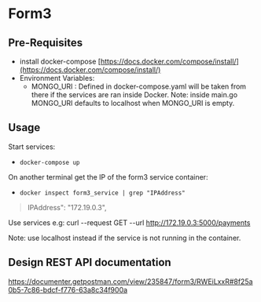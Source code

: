 # Form3


## Pre-Requisites

- install docker-compose [https://docs.docker.com/compose/install/](https://docs.docker.com/compose/install/)
- Environment Variables: 
  - MONGO_URI : Defined in docker-compose.yaml will be taken from there if the services are ran inside Docker.
  Note: inside main.go MONGO_URI defaults to localhost when MONGO_URI is empty.

## Usage

Start services:

- ```docker-compose up ```

On another terminal get the IP of the form3 service container:
-  ```docker inspect form3_service | grep "IPAddress"``` 
  > IPAddress": "172.19.0.3",

Use services e.g:
curl --request GET --url http://172.19.0.3:5000/payments
            
Note: use localhost instead if the service is not running in the container.

## Design REST API documentation

https://documenter.getpostman.com/view/235847/form3/RWEiLxxR#8f25a0b5-7c86-bdcf-f776-63a8c34f900a



